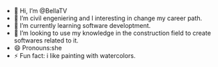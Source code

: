 - 👋 Hi, I’m @BellaTV
- 👀 I’m civil engeniering and I interesting in change my career path.
- 🌱 I’m currently learning software developtment.
- 💞️ I’m looking to use my knowledge in the construction field to create softwares related to it.
- 😄 Pronouns:she
- ⚡ Fun fact: i like painting with watercolors.

<!---
BellaTV/BellaTV is a ✨ special ✨ repository because its `README.md` (this file) appears on your GitHub profile.
You can click the Preview link to take a look at your changes.
--->
